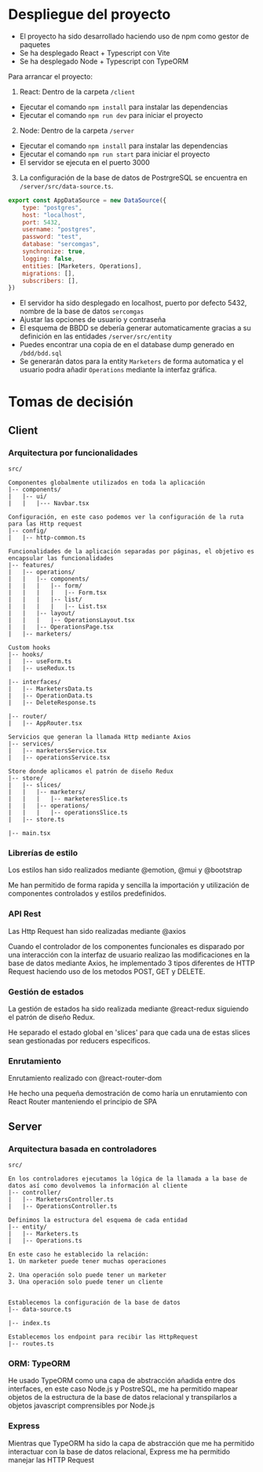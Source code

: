 # Despliegue del proyecto

- El proyecto ha sido desarrollado haciendo uso de npm como gestor de paquetes
- Se ha desplegado React + Typescript con Vite
- Se ha desplegado Node + Typescript con TypeORM

Para arrancar el proyecto:

1. React: Dentro de la carpeta `/client`
- Ejecutar el comando `npm install` para instalar las dependencias
- Ejecutar el comando `npm run dev` para iniciar el proyecto

2. Node: Dentro de la carpeta `/server`
- Ejecutar el comando `npm install` para instalar las dependencias
- Ejecutar el comando `npm run start` para iniciar el proyecto
- El servidor se ejecuta en el puerto 3000

3. La configuración de la base de datos de PostrgreSQL se encuentra en `/server/src/data-source.ts`.

```js
export const AppDataSource = new DataSource({
    type: "postgres",
    host: "localhost",
    port: 5432,
    username: "postgres",
    password: "test",
    database: "sercomgas",
    synchronize: true,
    logging: false,
    entities: [Marketers, Operations],
    migrations: [],
    subscribers: [],
})
```

- El servidor ha sido desplegado en localhost, puerto por defecto 5432, nombre de la base de datos `sercomgas`
- Ajustar las opciones de usuario y contraseña
- El esquema de BBDD se debería generar automaticamente gracias a su definición en las entidades `/server/src/entity`
- Puedes encontrar una copia de en el database dump generado en `/bdd/bdd.sql`
- Se generarán datos para la entity `Marketers` de forma automatica y el usuario podra añadir `Operations` mediante la interfaz gráfica.

# Tomas de decisión

## Client

### Arquitectura por funcionalidades
```
src/

Componentes globalmente utilizados en toda la aplicación
|-- components/
|   |-- ui/
|   |   |--- Navbar.tsx

Configuración, en este caso podemos ver la configuración de la ruta para las Http request
|-- config/
|   |-- http-common.ts

Funcionalidades de la aplicación separadas por páginas, el objetivo es encapsular las funcionalidades
|-- features/
|   |-- operations/
|   |   |-- components/
|   |   |   |-- form/
|   |   |   |   |-- Form.tsx
|   |   |   |-- list/
|   |   |   |   |-- List.tsx
|   |   |-- layout/
|   |   |   |-- OperationsLayout.tsx
|   |   |-- OperationsPage.tsx
|   |-- marketers/

Custom hooks
|-- hooks/
|   |-- useForm.ts
|   |-- useRedux.ts

|-- interfaces/
|   |-- MarketersData.ts
|   |-- OperationData.ts
|   |-- DeleteResponse.ts

|-- router/
|   |-- AppRouter.tsx

Servicios que generan la llamada Http mediante Axios
|-- services/
|   |-- marketersService.tsx
|   |-- operationsService.tsx

Store donde aplicamos el patrón de diseño Redux
|-- store/
|   |-- slices/
|   |   |-- marketers/
|   |   |   |-- marketeresSlice.ts
|   |   |-- operations/
|   |   |   |-- operationsSlice.ts
|   |-- store.ts

|-- main.tsx
```
### Librerías de estilo
Los estilos han sido realizados mediante @emotion, @mui y @bootstrap

Me han permitido de forma rapida y sencilla la importación y utilización de componentes controlados y estilos predefinidos.

### API Rest
Las Http Request han sido realizadas mediante @axios

Cuando el controlador de los componentes funcionales es disparado por una interacción con la interfaz de usuario realizao las modificaciones en la base de datos mediante Axios, he implementado 3 tipos diferentes de HTTP Request haciendo uso de los metodos POST, GET y DELETE.

### Gestión de estados
La gestión de estados ha sido realizada mediante @react-redux siguiendo el patrón de diseño Redux.

He separado el estado global en 'slices' para que cada una de estas slices sean gestionadas por reducers especificos.

### Enrutamiento
Enrutamiento realizado con @react-router-dom

He hecho una pequeña demostración de como haría un enrutamiento con React Router manteniendo el principio de SPA

## Server

### Arquitectura basada en controladores
```
src/

En los controladores ejecutamos la lógica de la llamada a la base de datos así como devolvemos la información al cliente
|-- controller/
|   |-- MarketersController.ts
|   |-- OperationsController.ts

Definimos la estructura del esquema de cada entidad
|-- entity/
|   |-- Marketers.ts
|   |-- Operations.ts

En este caso he establecido la relación:
1. Un marketer puede tener muchas operaciones

2. Una operación solo puede tener un marketer
3. Una operación solo puede tener un cliente


Establecemos la configuración de la base de datos
|-- data-source.ts

|-- index.ts

Establecemos los endpoint para recibir las HttpRequest
|-- routes.ts
```

### ORM: TypeORM

He usado TypeORM como una capa de abstracción añadida entre dos interfaces, en este caso Node.js y PostreSQL, me ha permitido mapear objetos de la estructura de la base de datos relacional y transpilarlos a objetos javascript comprensibles por Node.js

### Express

Mientras que TypeORM ha sido la capa de abstracción que me ha permitido interactuar con la base de datos relacional, Express me ha permitido manejar las HTTP Request


